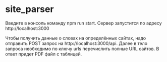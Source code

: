 # site_parser
Введите в консоль команду npm run start. Сервер запустится по адресу http://localhost:3000

Чтобы получить данные о словах на определённых сайтах, надо отправить POST запрос на http://localhost:3000/api. 
Далее в тело запроса необходимо по ключу urls перечислить полные URL сайтов. В ответ придет PDF файл с таблицей.
